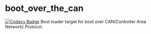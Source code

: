 # boot_over_the_can
[![Codacy Badge](https://app.codacy.com/project/badge/Grade/94fb66f191444cdf9d01b07aafe1056a)](https://www.codacy.com/gh/subhajitroy005/boot_over_the_can/dashboard?utm_source=github.com&amp;utm_medium=referral&amp;utm_content=subhajitroy005/boot_over_the_can&amp;utm_campaign=Badge_Grade)
Boot loader target for boot over CAN(Controller Area Network) Protocol.
